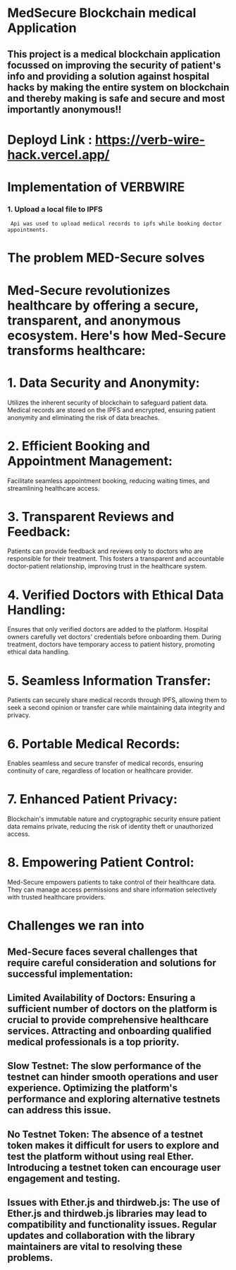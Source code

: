 # MedSecure Blockchain medical Application

## This project is a medical blockchain application focussed on improving the security of patient's info and providing a solution against hospital hacks by making the entire system on blockchain and thereby making is safe and secure and most importantly anonymous!!

# Deployd Link : https://verb-wire-hack.vercel.app/
# Implementation of VERBWIRE 

### 1. Upload a local file to IPFS 
     Api was used to upload medical records to ipfs while booking doctor appointments.

# The problem MED-Secure solves
# Med-Secure revolutionizes healthcare by offering a secure, transparent, and anonymous ecosystem. Here's how Med-Secure transforms healthcare:

# 1. Data Security and Anonymity:
Utilizes the inherent security of blockchain to safeguard patient data. Medical records are stored on the IPFS and encrypted, ensuring patient anonymity and eliminating the risk of data breaches.

# 2. Efficient Booking and Appointment Management:
Facilitate seamless appointment booking, reducing waiting times, and streamlining healthcare access.

# 3. Transparent Reviews and Feedback:
Patients can provide feedback and reviews only to doctors who are responsible for their treatment. This fosters a transparent and accountable doctor-patient relationship, improving trust in the healthcare system.

# 4. Verified Doctors with Ethical Data Handling:
Ensures that only verified doctors are added to the platform. Hospital owners carefully vet doctors' credentials before onboarding them. During treatment, doctors have temporary access to patient history, promoting ethical data handling.

# 5. Seamless Information Transfer:
Patients can securely share medical records through IPFS, allowing them to seek a second opinion or transfer care while maintaining data integrity and privacy.

# 6. Portable Medical Records:
Enables seamless and secure transfer of medical records, ensuring continuity of care, regardless of location or healthcare provider.

# 7. Enhanced Patient Privacy:
Blockchain's immutable nature and cryptographic security ensure patient data remains private, reducing the risk of identity theft or unauthorized access.

# 8. Empowering Patient Control:
Med-Secure empowers patients to take control of their healthcare data. They can manage access permissions and share information selectively with trusted healthcare providers.


# Challenges we ran into

## Med-Secure faces several challenges that require careful consideration and solutions for successful implementation:

## Limited Availability of Doctors: Ensuring a sufficient number of doctors on the platform is crucial to provide comprehensive healthcare services. Attracting and onboarding qualified medical professionals is a top priority.

## Slow Testnet: The slow performance of the testnet can hinder smooth operations and user experience. Optimizing the platform's performance and exploring alternative testnets can address this issue.

## No Testnet Token: The absence of a testnet token makes it difficult for users to explore and test the platform without using real Ether. Introducing a testnet token can encourage user engagement and testing.

## Issues with Ether.js and thirdweb.js: The use of Ether.js and thirdweb.js libraries may lead to compatibility and functionality issues. Regular updates and collaboration with the library maintainers are vital to resolving these problems.